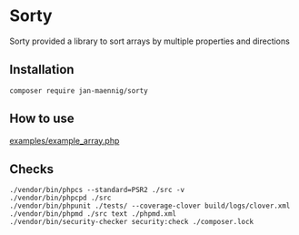 # Sorty

Sorty provided a library to sort arrays by multiple properties and directions

## Installation
```
composer require jan-maennig/sorty
```
## How to use
[examples/example_array.php](examples/example_array.php)

## Checks

```
./vendor/bin/phpcs --standard=PSR2 ./src -v
./vendor/bin/phpcpd ./src
./vendor/bin/phpunit ./tests/ --coverage-clover build/logs/clover.xml
./vendor/bin/phpmd ./src text ./phpmd.xml
./vendor/bin/security-checker security:check ./composer.lock
```
